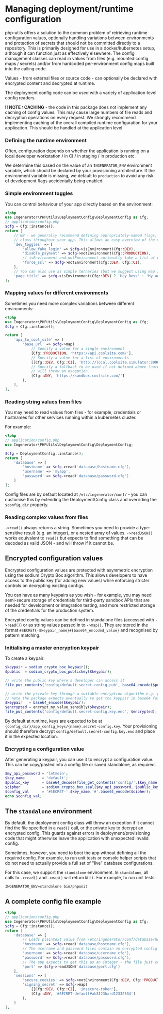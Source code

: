 # Managing deployment/runtime configuration

php-utils offers a solution to the common problem of retrieving runtime configuration values, optionally handling 
variations between environments and protection of secrets that should not be committed directly to a repository. This
is primarily designed for use in a docker/kubernetes setup, although it can function just as effectively elsewhere.
The config management classes can read in values from files (e.g. mounted config maps / secrets) and/or from hardcoded
per-environment config maps built into the calling code.

Values - from external files or source code - can optionally be declared with encrypted content and decrypted at 
runtime.

The deployment config code can be used with a variety of application-level config readers.

**!! NOTE : CACHING** - the code in this package does not implement any caching of config values. This may cause
large numbers of file reads and decryption operations on every request. We strongly recommend implementing caching of
the overall compiled runtime configuration for your application. This should be handled at the application level.

### Defining the runtime environment

Often, configuration depends on whether the application is running on a local developer workstation / in CI / in staging
/ in production etc.

We determine this based on the value of an `INGENERATOR_ENV` environment variable, which should be declared by your
provisioning architecture. If the environment variable is missing, we default to `production` to avoid any risk of
development flags accidentally being enabled.

### Simple environment toggles

You can control behaviour of your app directly based on the environment:

```php
<?php
use Ingenerator\PHPUtils\DeploymentConfig\DeploymentConfig as Cfg;
// application/config.php
$cfg = Cfg::instance();
return [
    // NB - we generally recommend defining appropriately-named flags, rather than depending directly on the config
    // class throughout your app. This allows an easy overview of the variation between envs in your config files.
    'dev_toggles' => [
        'allow_fake_login' => $cfg->isEnvironment(Cfg::DEV),        
        'disable_payment' => $cfg->notEnvironment(Cfg::PRODUCTION),
        // isEnvironment and notEnvironment optionally take a list of environments too
        'force_ssl' => $cfg->notEnvironment(Cfg::DEV, Cfg::CI),
    ],
    // You can also use as simple ternaries (but we suggest using map instead, see below)
    'page_title' => $cfg->isEnvironment(Cfg::DEV) ? 'Hey Devs' : 'My awesome site',
];
```

### Mapping values for different environments

Sometimes you need more complex variations between different environments:

```php
<?php
use Ingenerator\PHPUtils\DeploymentConfig\DeploymentConfig as Cfg;
$cfg = Cfg::instance();

return [
    'api_to_cool_site' => [
        'base_url' => $cfg->map(
            // Specify a value for a single environment
            [Cfg::PRODUCTION, 'https://api.coolsite.com/'],
            // Specify a value for a list of environments
            [[Cfg::DEV, Cfg::CI], 'http://local.coolsite.simulator:9090/'],
            // Specify a fallback to be used if not defined above (note, without a fallback any undefined environment
            // will throw an exception.
            [Cfg::ANY, 'https://sandbox.coolsite.com/']
        ),
    ], 
];
```

### Reading string values from files

You may need to read values from files - for example, credentials or hostnames for other services running within a
kubernetes cluster.
 
For example:

```php
<?php
// application/config.php
use Ingenerator\PHPUtils\DeploymentConfig\DeploymentConfig;

$cfg = DeploymentConfig::instance();
return [
    'database' => [
        'hostname' => $cfg->read('database/hostname.cfg'),
        'username' => 'myapp',
        'password' => $cfg->read('database/password.cfg')
    ]
];
```

Config files are by default located at `/etc/ingenerator/conf/` - you can customise this by extending the 
DeploymentConfig class and overriding the `$config_dir` property.

### Reading complex values from files

`->read()` always returns a string. Sometimes you need to provide a type-sensitive result (e.g. an integer), or a
nested array of values. `->readJSON()` works equivalent to `read()` but expects to find something that can be decoded
as valid JSON - and will throw if it cannot be.

## Encrypted configuration values
Encrypted configuration values are protected with asymmetric encryption using the sodium Crypto Box
algorithm. This allows developers to have access to the public key (for adding new values) while 
enforcing stricter controls on decrypting existing configs.

You can have as many keypairs as you wish - for example, you may need semi-secure storage of 
credentials for third-party sandbox APIs that are needed for development or integration testing,
and more restricted storage of the credentials for the production system.

Encrypted config values can be defined in standalone files (accessed with `->read()`) or as string values passed in to 
`->map()`. They are stored in the format `#SECRET{-$keypair_name}#{base64_encoded_value}` and recognised by pattern
matching.

### Initialising a master encryption keypair

To create a keypair:

```php
$keypair = sodium_crypto_box_keypair();
$public  = sodium_crypto_box_publickey($keypair);

// write the public key where a developer can access it
file_put_contents('config/default.secret-config.pub', base64_encode($public));

// write the private key through a suitable encryption algorithm e.g. google KMS
// note the package expects eventually to get the keypair in base64 format
$keypair   = base64_encode($keypair); 
$encrypted = encrypt_my_value_sensibly($keypair);
file_put_contents('config/default.secret-config.key.enc', $encrypted);
```

By default at runtime, keys are expected to be at `{config_dir}/app_config_keys/{name}.secret-config.key`. Your 
provisioning should therefore decrypt `config/default.secret-config.key.enc` and place it in the expected location.

### Encrypting a configuration value

After generating a keypair, you can use it to encrypt a configuration value. This can be copy/pasted into a config file
or saved standalone, as required.

```php
$my_api_password = 'letmein';
$key_name        = 'default';
$public_key      = base64_decode(file_get_contents('config/'.$key_name.'.secret-config.pub'));
$cipher          = sodium_crypto_box_seal($my_api_password, $public_key);
$config_val      = '#SECRET-'.$key_name.'#'.base64_encode($cipher);
echo $config_val;
```

## The `standalone` environment

By default, the deployment config class will throw an exception if it cannot find the file specified in a `read()` call,
or the private key to decrypt an encrypted config. This guards against errors in deployment/provisioning code that might
otherwise leave the application with unexpected invalid config. 

Sometimes, however, you need to boot the app without defining all the required config. For example, to run unit tests
or console helper scripts that do not need to actually provide a full set of "live" database configurations.

For this case, we support the `standalone` environment. In `standalone`, all calls to `->read()` and `->map()` will 
return `NULL`. For example, to run unit tests:

`INGENERATOR_ENV=standalone bin/phpunit`

## A complete config file example
```php
<?php
// application/config.php
use Ingenerator\PHPUtils\DeploymentConfig\DeploymentConfig as Cfg;
$cfg = Cfg::instance();
return [
    'database' => [
        // Loads plaintext value from /etc/ingenerator/conf/database/hostname.cfg
        'hostname' => $cfg->read('database/hostname.cfg'),
        // The username and password files contain an encrypted config string that is decrypted at runtime
        'username' => $cfg->read('database/username.cfg'),
        'password' => $cfg->read('database/password.cfg'),
        // The app expects to get this as an integer - the file just contains the string `3306` which json_decodes to int
        'port' => $cfg->readJSON('database/port.cfg')
    ],
    'sessions' => [
        'secure_cookies' => $cfg->notEnvironment(Cfg::DEV, Cfg::PRODUCTION),
        'signing_secret' => $cfg->map(
            [[Cfg::DEV, Cfg::CI], 'insecure-token'],
            [Cfg::ANY, '#SECRET-default#ab8123hasd12332534']
        ),       
    ]
];
```
